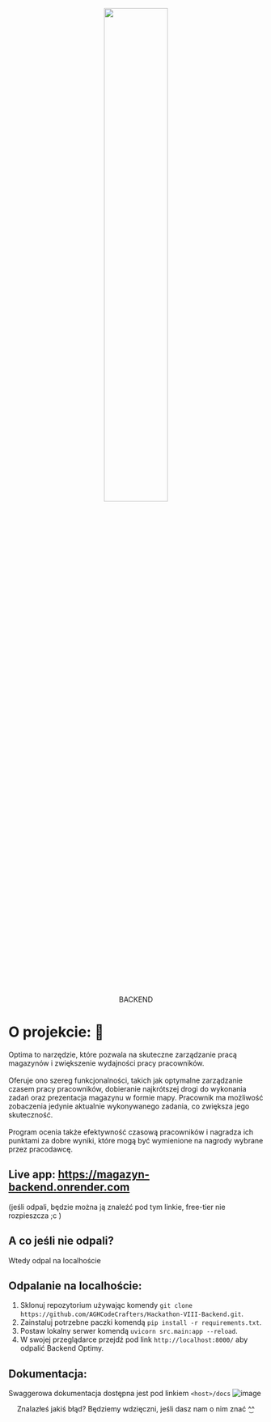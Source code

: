 <p align="center"> 
  <img width="50%" src="https://user-images.githubusercontent.com/65948245/232273586-54aea4ab-35cc-4794-bef6-08f4190218c6.png">
  <br>BACKEND
</p>


# O projekcie: 📜
Optima to narzędzie, które pozwala na skuteczne zarządzanie pracą magazynów i zwiększenie wydajności pracy pracowników.
<br><br>
Oferuje ono szereg funkcjonalności, takich jak optymalne zarządzanie czasem pracy pracowników, dobieranie najkrótszej drogi do wykonania zadań oraz prezentacja magazynu w formie mapy. Pracownik ma możliwość zobaczenia jedynie aktualnie wykonywanego zadania, co zwiększa jego skuteczność. 
<br><br>
Program ocenia także efektywność czasową pracowników i nagradza ich punktami za dobre wyniki, które mogą być wymienione na nagrody wybrane przez pracodawcę.

## Live app: https://magazyn-backend.onrender.com
(jeśli odpali, będzie można ją znaleźć pod tym linkie, free-tier nie rozpieszcza ;c )
<br>

## A co jeśli nie odpali?
Wtedy odpal na localhoście

## Odpalanie na localhoście:
1. Sklonuj repozytorium używając komendy `git clone https://github.com/AGHCodeCrafters/Hackathon-VIII-Backend.git`.
2. Zainstaluj potrzebne paczki komendą `pip install -r requirements.txt`.
3. Postaw lokalny serwer komendą `uvicorn src.main:app --reload`.
4. W swojej przeglądarce przejdź pod link `http://localhost:8000/` aby odpalić Backend Optimy. 

## Dokumentacja:
Swaggerowa dokumentacja dostępna jest pod linkiem ```<host>/docs```
![image](https://user-images.githubusercontent.com/65948245/232275228-fd93629f-6347-42bf-9d0c-f898a2dc052e.png)

<div align="center"> 
Znalazłeś jakiś błąd? Będziemy wdzięczni, jeśli dasz nam o nim znać ^͜^
</p>
